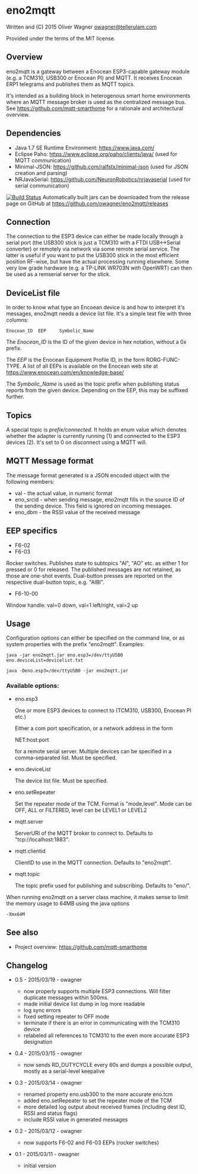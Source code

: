 eno2mqtt
========

  Written and (C) 2015 Oliver Wagner <owagner@tellerulam.com> 
  
  Provided under the terms of the MIT license.


Overview
--------
eno2mqtt is a gateway between a Enocean ESP3-capable gateway module (e.g. a TCM310, USB300 or Enocean PI) and MQTT. 
It receives Enocean  ERP1 telegrams and publishes them as MQTT topics.

It's intended as a building block in heterogenous smart home environments where an MQTT message broker is 
used as the centralized message bus. See https://github.com/mqtt-smarthome for a rationale and architectural 
overview.


Dependencies
------------
* Java 1.7 SE Runtime Environment: https://www.java.com/
* Eclipse Paho: https://www.eclipse.org/paho/clients/java/ (used for MQTT communication)
* Minimal-JSON: https://github.com/ralfstx/minimal-json (used for JSON creation and parsing)
* NRJavaSerial: https://github.com/NeuronRobotics/nrjavaserial (used for serial communication)

[![Build Status](https://travis-ci.org/owagner/eno2mqtt.svg)](https://travis-ci.org/owagner/eno2mqtt) Automatically built jars can be downloaded from the release page on GitHub at https://github.com/owagner/eno2mqtt/releases


Connection
----------
The connection to the ESP3 device can either be made locally through a serial port (the USB300 stick is just
a TCM310 with a FTDI USB<->Serial converter) or remotely via network via some remote serial service. The latter is useful if you 
want to put the USB300 stick in the most efficient position RF-wise, but have the actual processing running elsewhere. 
Some very low grade hardware (e.g. a TP-LINK WR703N with OpenWRT) can then be used as a remserial server for the
stick.


DeviceList file
---------------
In order to know what type an Encoean device is and how to interpret it's messages, eno2mqtt needs a device list
file. It's a simple text file with three columns:

	Enocean_ID	EEP		Symbolic_Name

The *Enocean_ID* is the ID of the given device in hex notation, without a 0x prefix.

The *EEP* is the Enocean Equipment Profile ID, in the form RORG-FUNC-TYPE. A list of all EEPs is available on the Enocean web site
at https://www.enocean.com/en/knowledge-base/

The *Symbolic_Name* is used as the topic prefix when publishing status reports from the given device.
Depending on the EEP, this may be suffixed further.


Topics
------
A special topic is *prefix/connected*. It holds an enum value which denotes whether the adapter is
currently running (1) and connected to the ESP3 devices (2). It's set to 0 on disconnect using a MQTT will.


MQTT Message format
--------------------
The message format generated is a JSON encoded object with the following members:

* val - the actual value, in numeric format
* eno_srcid - when sending message, eno2mqtt fills in the source ID of the sending device. 
  This field is ignored on incoming messages.
* eno_dbm - the RSSI value of the received message


EEP specifics
-------------

* F6-02
* F6-03

Rocker switches. Publishes state to subtopics "AI", "AO" etc. as either 1 for pressed
or 0 for released. The published messages are not retained, as those are one-shot
events. Dual-button presses are reported on the respective dual-button topic, e.g. "AIBI".

* F6-10-00

Window handle: val=0 down, val=1 left/right, val=2 up


Usage
-----
Configuration options can either be specified on the command line, or as system properties with the prefix "eno2mqtt".
Examples:

    java -jar eno2mqtt.jar eno.esp3=/dev/ttyUSB0 eno.deviceList=devicelist.txt
    
    java -Deno.esp3=/dev/ttyUSB0 -jar eno2mqtt.jar
    
### Available options:    

- eno.esp3
  
  One or more ESP3 devices to connect to (TCM310, USB300, Enocean PI etc.)
  
  Either a com port specification, or a network address in the form
  
  NET:host:port
  
  for a remote serial server. Multiple devices can be specified in a comma-separated
  list. Must be specified.
  
- eno.deviceList

  The device list file. Must be specified.
  
- eno.setRepeater

  Set the repeater mode of the TCM. Format is "mode,level". Mode can be OFF, ALL or FILTERED,
  level can be LEVEL1 or LEVEL2
  
- mqtt.server

  ServerURI of the MQTT broker to connect to. Defaults to "tcp://localhost:1883".
  
- mqtt.clientid

  ClientID to use in the MQTT connection. Defaults to "eno2mqtt".
  
- mqtt.topic

  The topic prefix used for publishing and subscribing. Defaults to "eno/".

When running eno2mqtt on a server class machine, it makes sense to limit the memory usage
to 64MB using the java options

    -Xmx64M
    

See also
--------
- Project overview: https://github.com/mqtt-smarthome
  
  
Changelog
---------
* 0.5 - 2015/03/19 - owagner
  - now properly supports multiple ESP3 connections. Will filter duplicate messages within 500ms.
  - made initial device list dump in log more readable
  - log sync errors
  - fixed setting repeater to OFF mode
  - terminate if there is an error in communicating with the TCM310 device
  - relabeled all references to TCM310 to the even more accurate ESP3 designation
  
* 0.4 - 2015/03/15 - owagner
  - now sends RD_DUTYCYCLE every 60s and dumps a possible output, mostly as a serial-level keepalive

* 0.3 - 2015/03/14 - owagner
  - renamed property eno.usb300 to the more accurate eno.tcm
  - added eno.setRepeater to set the repeater mode of the TCM
  - more detailed log output about received frames (including dest ID, RSSI and status flags)
  - include RSSI value in generated messages
  
* 0.2 - 2015/03/12 - owagner
  - now supports F6-02 and F6-03 EEPs (rocker switches)

* 0.1 - 2015/03/11 - owagner
  - initial version
 
